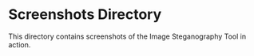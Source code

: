 # Screenshots Directory

This directory contains screenshots of the Image Steganography Tool in action.